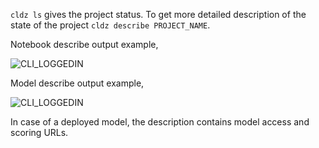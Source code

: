

```cldz ls``` gives the project status. To get more detailed description of the state of the project ```cldz describe PROJECT_NAME```.

Notebook describe output example,

![CLI_LOGGEDIN](../img/cli_describe_notebook.png)

Model describe output example,

![CLI_LOGGEDIN](../img/cli_describe_model.png) 

In case of a deployed model, the description contains model access and scoring URLs.